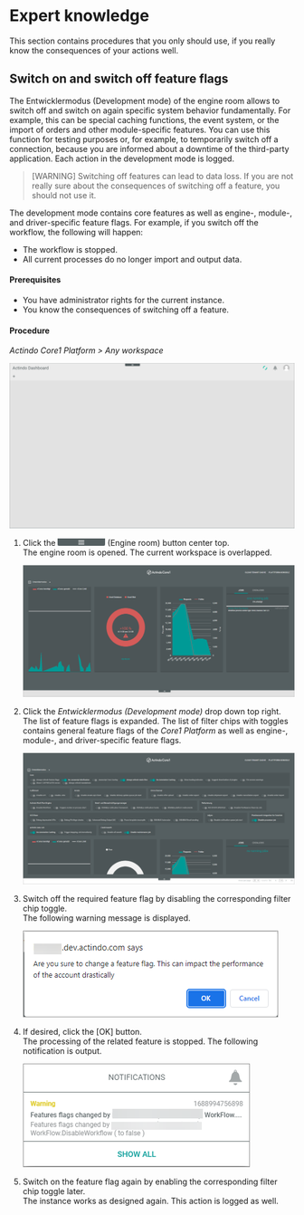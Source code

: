# Expert knowledge

This section contains procedures that you only should use, if you really know the consequences of your actions well.



## Switch on and switch off feature flags
The Entwicklermodus (Development mode) of the engine room allows to switch off and switch on again specific system behavior fundamentally. For example, this can be special caching functions, the event system, or the import of orders and other module-specific features. You can use this function for testing purposes or, for example, to temporarily switch off a connection, because you are informed about a downtime of the third-party application. Each action in the development mode is logged.

> [WARNING] Switching off features can lead to data loss. If you are not really sure about the consequences of switching off a feature, you should not use it. <!---Julian, stimmt das, oder arbeitet das System alles nach, wenn Funktion wieder eingeschaltet?-->

The development mode contains core features as well as engine-, module-, and driver-specific feature flags. For example, if you switch off the workflow, the following will happen:
- The workflow is stopped.
- All current processes do no longer import and 
output data. 
<!---Julian, gibt es noch ein anderes, drastisches Beispiel?-->

#### Prerequisites

- You have administrator rights for the current instance.
- You know the consequences of switching off a feature.

#### Procedure

*Actindo Core1 Platform > Any workspace*

![Core1 Platform](../../Assets/Screenshots/Core1Platform/Core1.png "[Core1 Platform]")


1. Click the ![Engine room](../../Assets/Icons/EngineRoom.png "[Engine roome]") (Engine room) button center top.  
The engine room is opened. The current workspace is overlapped.

   ![Engine room](../../Assets/Screenshots/Core1Platform/AdministratingCore1/Engineroom.png "[Engine room]")

2. Click the *Entwicklermodus (Development mode)* drop down top right.   
The list of feature flags is expanded. The list of filter chips with toggles contains general feature flags of the *Core1 Platform* as well as engine-, module-, and driver-specific feature flags.

   ![Feature flags](../../Assets/Screenshots/Core1Platform/AdministratingCore1/EngineRoomDevelopmentMode.png "[Feature flags]")

3. Switch off the required feature flag by disabling the corresponding filter chip toggle.   
The following warning message is displayed.

    ![Warning message](../../Assets/Screenshots/Core1Platform/AdministratingCore1/EngineRoomDevelopmentModeWarning.png "[Warning message]")
<!---Hallo Julian, ist die Meldung nicht ein bisschen schwach?-->
4. If desired, click the [OK] button.  
The processing of the related feature is stopped. The following notification is output.

   ![Feature flag notification](../../Assets/Screenshots/Core1Platform/AdministratingCore1/EngineroomFeatureFlagNotification.png "[Feature flag notification]")

5. Switch on the feature flag again by enabling the corresponding filter chip toggle later.   
The instance works as designed again. This action is logged as well.